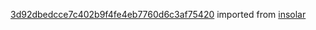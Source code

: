 [3d92dbedcce7c402b9f4fe4eb7760d6c3af75420](https://github.com/insolar/insolar/commit/3d92dbedcce7c402b9f4fe4eb7760d6c3af75420) imported from [insolar](https://github.com/insolar/insolar)
